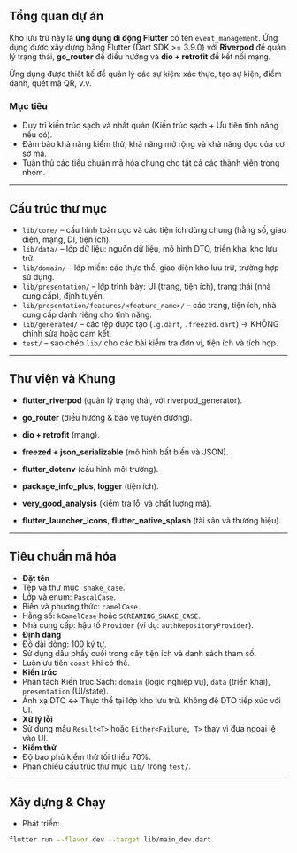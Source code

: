 ## Tổng quan dự án

Kho lưu trữ này là **ứng dụng di động Flutter** có tên `event_management`.
Ứng dụng được xây dựng bằng Flutter (Dart SDK >= 3.9.0) với **Riverpod** để quản lý trạng thái, **go_router** để điều hướng và **dio + retrofit** để kết nối mạng.

Ứng dụng được thiết kế để quản lý các sự kiện: xác thực, tạo sự kiện, điểm danh, quét mã QR, v.v.

### Mục tiêu

- Duy trì kiến ​​trúc sạch và nhất quán (Kiến trúc sạch + Ưu tiên tính năng nếu có).
- Đảm bảo khả năng kiểm thử, khả năng mở rộng và khả năng đọc của cơ sở mã.
- Tuân thủ các tiêu chuẩn mã hóa chung cho tất cả các thành viên trong nhóm.

---

## Cấu trúc thư mục

- `lib/core/` – cấu hình toàn cục và các tiện ích dùng chung (hằng số, giao diện, mạng, DI, tiện ích).
- `lib/data/` – lớp dữ liệu: nguồn dữ liệu, mô hình DTO, triển khai kho lưu trữ.
- `lib/domain/` – lớp miền: các thực thể, giao diện kho lưu trữ, trường hợp sử dụng.
- `lib/presentation/` – lớp trình bày: UI (trang, tiện ích), trạng thái (nhà cung cấp), định tuyến.
- `lib/presentation/features/<feature_name>/` – các trang, tiện ích, nhà cung cấp dành riêng cho tính năng.
- `lib/generated/` – các tệp được tạo (`.g.dart`, `.freezed.dart`) → KHÔNG chỉnh sửa hoặc cam kết.
- `test/` – sao chép `lib/` cho các bài kiểm tra đơn vị, tiện ích và tích hợp.

---

## Thư viện và Khung

- **flutter_riverpod** (quản lý trạng thái, với riverpod_generator).
- **go_router** (điều hướng & bảo vệ tuyến đường).
- **dio + retrofit** (mạng).
- **freezed + json_serializable** (mô hình bất biến và JSON).

- **flutter_dotenv** (cấu hình môi trường).
- **package_info_plus**, **logger** (tiện ích).
- **very_good_analysis** (kiểm tra lỗi và chất lượng mã).
- **flutter_launcher_icons**, **flutter_native_splash** (tài sản và thương hiệu).

---

## Tiêu chuẩn mã hóa

- **Đặt tên**
- Tệp và thư mục: `snake_case`.
- Lớp và enum: `PascalCase`.
- Biến và phương thức: `camelCase`.
- Hằng số: `kCamelCase` hoặc `SCREAMING_SNAKE_CASE`.
- Nhà cung cấp: hậu tố `Provider` (ví dụ: `authRepositoryProvider`).
- **Định dạng**
- Độ dài dòng: 100 ký tự.
- Sử dụng dấu phẩy cuối trong cây tiện ích và danh sách tham số.
- Luôn ưu tiên `const` khi có thể.
- **Kiến trúc**
- Phân tách Kiến trúc Sạch: `domain` (logic nghiệp vụ), `data` (triển khai), `presentation` (UI/state).
- Ánh xạ DTO ↔ Thực thể tại lớp kho lưu trữ. Không để DTO tiếp xúc với UI.
- **Xử lý lỗi**
- Sử dụng mẫu `Result<T>` hoặc `Either<Failure, T>` thay vì đưa ngoại lệ vào UI.
- **Kiểm thử**
- Độ bao phủ kiểm thử tối thiểu 70%.
- Phản chiếu cấu trúc thư mục `lib/` trong `test/`.

---

## Xây dựng & Chạy

- Phát triển:

```bash
flutter run --flavor dev --target lib/main_dev.dart
```
